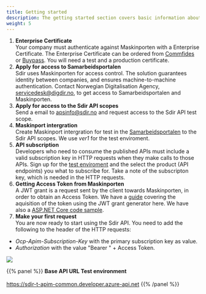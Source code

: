 ```yaml
---
title: Getting started
description: The getting started section covers basic information about where you can find information about the availible Sdir APIs and how to get an access token to be able to call an API. 
weight: 5
---
```


1. **Enterprise Certificate**<br>
Your company must authenticate  against Maskinporten with a Enterprise Certificate. The Enterprise Certificate can be ordered from [Commfides](https://www.commfides.com/commfides-virksomhetssertifikat/) or [Buypass](https://www.buypass.no/produkter/virksomhetssertifikat-esegl). You will need a test and a production certificate. 
2. **Apply for access to Samarbeidsportalen**<br>
Sdir uses Maskinporten for access control. The solution guarantees identity between companies, and ensures machine-to-machine authentication.
Contact Norwegian Digitalisation Agency, servicedesk@digdir.no, to get access to Samarbeidsportalen and Maskinporten.
3. **Apply for access to the Sdir API scopes**<br>
Send a email to apsinfo@sdir.no and request access to the Sdir API test scope.
4. **Maskinport intergration**<br>
Create Maskinport intergration for test in the [Samarbeidsportalen](https://minside-samarbeid.difi.no/) to the Sdir API scopes. We use _ver1_ for the test enviroment.
5. **API subscription**<br>
Developers who need to consume the published APIs must include a valid subscription key in HTTP requests when they make calls to those APIs.
Sign up for the [test enviroment](https://sdir-t-apim-common.developer.azure-api.net/apis) and the select the product (API endpoints) you what to subscribe for. Take a note of the subscripton key, which is needed in the HTTP requests.
6.  **Getting Access Token from Maskinporten**<br>
A JWT grant is a request sent by the client towards Maskinporten, in order to obtain an Access Token.
We have a [guide](/get-started/token/) covering the aquisition of the token using the JWT grant generator here. We have also a [ASP.NET Core code sample](/get-started/codeexample/).
7.  **Make your first request**<br>
You are now ready to start using the Sdir API. You need to add the following to the header of the HTTP requests:

- _Ocp-Apim-Subscription-Key_ with the primary subscription key as value. 
- _Authorization_ with the value "Bearer " + Access Token.

![](../images/authmaskinporten680.png)

{{% panel %}}
**Base API URL Test environment** <br><br>
https://sdir-t-apim-common.developer.azure-api.net
{{% /panel %}}
